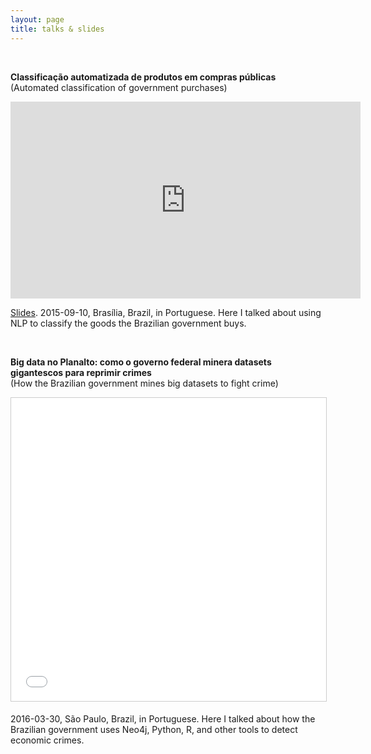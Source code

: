 ```yaml
---
layout: page
title: talks & slides
---
```


<br>

**Classificação automatizada de produtos em compras públicas**<br>(Automated classification of government purchases)

<iframe width="560" height="315" src="https://www.youtube.com/embed/9WxFNz8uQ7w" frameborder="0" allowfullscreen></iframe>

[Slides](http://www.slideshare.net/ThiagoMarzago/classificao-automatizada-de-produtos-licitados). 2015-09-10, Brasília, Brazil, in Portuguese. Here I talked about using NLP to classify the goods the Brazilian government buys.

<br>

**Big data no Planalto: como o governo federal minera datasets gigantescos para reprimir crimes**<br>(How the Brazilian government mines big datasets to fight crime)

<iframe src="//www.slideshare.net/slideshow/embed_code/key/397eSODgwAKWZ0" width="595" height="485" frameborder="0" marginwidth="0" marginheight="0" scrolling="no" style="border:1px solid #CCC; border-width:1px; margin-bottom:5px; max-width: 100%;" allowfullscreen> </iframe> <div style="margin-bottom:5px"> <strong> <a href="//www.slideshare.net/ThiagoMarzago/qconsp-2016-big-data-no-planalto-60528235" title="QConSP 2016 - Big data no Planalto" target="_blank"></a> </strong> <strong><a href="//www.slideshare.net/ThiagoMarzago" target="_blank"></a></strong> </div>

2016-03-30, São Paulo, Brazil, in Portuguese. Here I talked about how the Brazilian government uses Neo4j, Python, R, and other tools to detect economic crimes.


